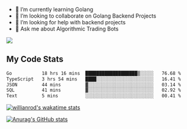 
- 🌱 I’m currently learning Golang
- 👯 I’m looking to collaborate on Golang Backend Projects
- 🤔 I’m looking for help with backend projects
- 💬 Ask me about Algorithmic Trading Bots

![](https://github-profile-trophy.vercel.app/?username=kevinbarrero)

## My Code Stats

<!--START_SECTION:waka-->

```txt
Go           18 hrs 16 mins  ███████████████████▒░░░░░   76.68 %
TypeScript   3 hrs 54 mins   ████░░░░░░░░░░░░░░░░░░░░░   16.41 %
JSON         44 mins         ▓░░░░░░░░░░░░░░░░░░░░░░░░   03.14 %
SQL          41 mins         ▓░░░░░░░░░░░░░░░░░░░░░░░░   02.92 %
Text         5 mins          ░░░░░░░░░░░░░░░░░░░░░░░░░   00.41 %
```

<!--END_SECTION:waka-->

[![willianrod's wakatime stats](https://github-readme-stats.vercel.app/api/wakatime?username=holdandup&layout=compact&theme=react&custom_title=Wakatime%20All%20Time%20Stats&langs_count=8)](https://github.com/anuraghazra/github-readme-stats)

[![Anurag's GitHub stats](https://github-readme-stats.vercel.app/api?username=Kevinbarrero)](https://github.com/anuraghazra/github-readme-stats)




